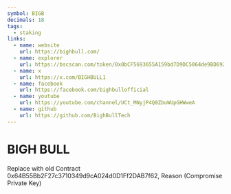 ```yaml
---
symbol: BIGB
decimals: 18
tags:
  - staking
links:
  - name: website
    url: https://bighbull.com/
  - name: explorer
    url: https://bscscan.com/token/0x0bCF5693655A159bd7D9DC5064de9BD692a7b7C6
  - name: x
    url: https://x.com/BIGHBULL1
  - name: facebook
    url: https://facebook.com/bighbullofficial
  - name: youtube
    url: https://youtube.com/channel/UCt_MNyjP4Q0ZbuWUpGHWweA
  - name: github
    url: https://github.com/BighBullTech
---
```


# BIGH BULL

Replace with old Contract 0x64B55Bb2F27c3710349d9cA024d0D1Ff2DAB7f62, Reason (Compromise Private Key)
